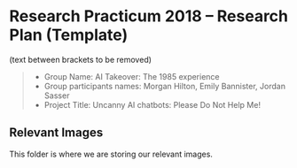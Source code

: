 # Research Practicum 2018 – Research Plan (Template)
(text between brackets to be removed)

> * Group Name: AI Takeover: The 1985 experience
> * Group participants names: Morgan Hilton, Emily Bannister, Jordan Sasser
> * Project Title: Uncanny AI chatbots: Please Do Not Help Me!

## Relevant Images

This folder is where we are storing our relevant images.
